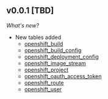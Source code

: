 ## v0.0.1 [TBD]

_What's new?_

- New tables added
  - [openshift_build](https://hub.steampipe.io/plugins/turbot/openshift/tables/openshift_build)
  - [openshift_build_config](https://hub.steampipe.io/plugins/turbot/openshift/tables/openshift_build_config)
  - [openshift_deployment_config](https://hub.steampipe.io/plugins/turbot/openshift/tables/openshift_deployment_config)
  - [openshift_image_stream](https://hub.steampipe.io/plugins/turbot/openshift/tables/openshift_image_stream)
  - [openshift_project](https://hub.steampipe.io/plugins/turbot/openshift/tables/openshift_project)
  - [openshift_oauth_access_token](https://hub.steampipe.io/plugins/turbot/openshift/tables/openshift_oauth_access_token)
  - [openshift_route](https://hub.steampipe.io/plugins/turbot/openshift/tables/openshift_route)
  - [openshift_user](https://hub.steampipe.io/plugins/turbot/openshift/tables/openshift_user)
